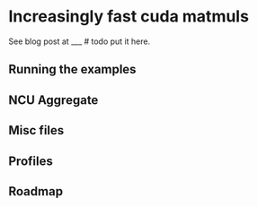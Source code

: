 # Increasingly fast cuda matmuls

See blog post at ___ # todo put it here. 


## Running the examples


## NCU Aggregate

## Misc files 

## Profiles


## Roadmap 

